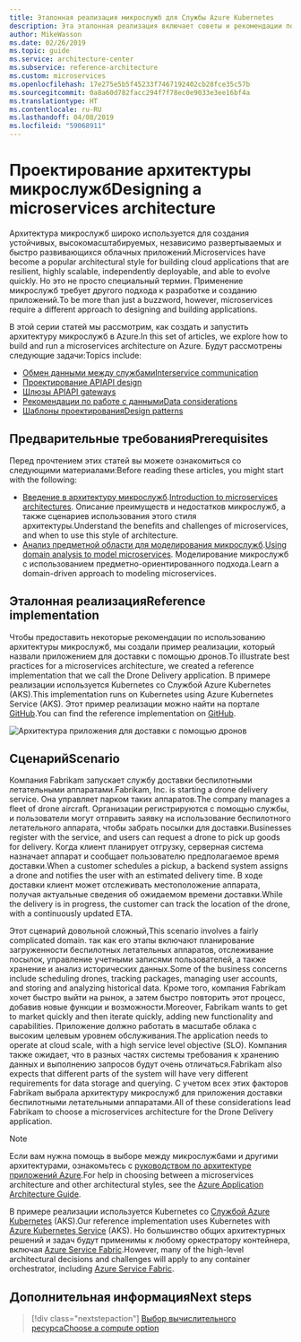```yaml
---
title: Эталонная реализация микрослужб для Службы Azure Kubernetes
description: Эта эталонная реализация включает советы и рекомендации по использованию архитектуры микрослужб
author: MikeWasson
ms.date: 02/26/2019
ms.topic: guide
ms.service: architecture-center
ms.subservice: reference-architecture
ms.custom: microservices
ms.openlocfilehash: 17e275e5b5f45233f7467192402cb28fce35c57b
ms.sourcegitcommit: 0a8a60d782facc294f7f78ec0e9033e3ee16bf4a
ms.translationtype: HT
ms.contentlocale: ru-RU
ms.lasthandoff: 04/08/2019
ms.locfileid: "59068911"
---
```

# <a name="designing-a-microservices-architecture"></a><span data-ttu-id="33395-103">Проектирование архитектуры микрослужб</span><span class="sxs-lookup"><span data-stu-id="33395-103">Designing a microservices architecture</span></span>

<span data-ttu-id="33395-104">Архитектура микрослужб широко используется для создания устойчивых, высокомасштабируемых, независимо развертываемых и быстро развивающихся облачных приложений.</span><span class="sxs-lookup"><span data-stu-id="33395-104">Microservices have become a popular architectural style for building cloud applications that are resilient, highly scalable, independently deployable, and able to evolve quickly.</span></span> <span data-ttu-id="33395-105">Но это не просто специальный термин. Применение микрослужб требует другого подхода к разработке и созданию приложений.</span><span class="sxs-lookup"><span data-stu-id="33395-105">To be more than just a buzzword, however, microservices require a different approach to designing and building applications.</span></span>

<span data-ttu-id="33395-106">В этой серии статей мы рассмотрим, как создать и запустить архитектуру микрослужб в Azure.</span><span class="sxs-lookup"><span data-stu-id="33395-106">In this set of articles, we explore how to build and run a microservices architecture on Azure.</span></span> <span data-ttu-id="33395-107">Будут рассмотрены следующие задачи:</span><span class="sxs-lookup"><span data-stu-id="33395-107">Topics include:</span></span>

- [<span data-ttu-id="33395-108">Обмен данными между службами</span><span class="sxs-lookup"><span data-stu-id="33395-108">Interservice communication</span></span>](./interservice-communication.md)
- [<span data-ttu-id="33395-109">Проектирование API</span><span class="sxs-lookup"><span data-stu-id="33395-109">API design</span></span>](./api-design.md)
- [<span data-ttu-id="33395-110">Шлюзы API</span><span class="sxs-lookup"><span data-stu-id="33395-110">API gateways</span></span>](./gateway.md)
- [<span data-ttu-id="33395-111">Рекомендации по работе с данными</span><span class="sxs-lookup"><span data-stu-id="33395-111">Data considerations</span></span>](./data-considerations.md)
- [<span data-ttu-id="33395-112">Шаблоны проектирования</span><span class="sxs-lookup"><span data-stu-id="33395-112">Design patterns</span></span>](./patterns.md)

## <a name="prerequisites"></a><span data-ttu-id="33395-113">Предварительные требования</span><span class="sxs-lookup"><span data-stu-id="33395-113">Prerequisites</span></span>

<span data-ttu-id="33395-114">Перед прочтением этих статей вы можете ознакомиться со следующими материалами:</span><span class="sxs-lookup"><span data-stu-id="33395-114">Before reading these articles, you might start with the following:</span></span>

- <span data-ttu-id="33395-115">[Введение в архитектуру микрослужб](../introduction.md).</span><span class="sxs-lookup"><span data-stu-id="33395-115">[Introduction to microservices architectures](../introduction.md).</span></span> <span data-ttu-id="33395-116">Описание преимуществ и недостатков микрослужб, а также сценариев использования этого стиля архитектуры.</span><span class="sxs-lookup"><span data-stu-id="33395-116">Understand the benefits and challenges of microservices, and when to use this style of architecture.</span></span>
- <span data-ttu-id="33395-117">[Анализ предметной области для моделирования микрослужб](../model/domain-analysis.md).</span><span class="sxs-lookup"><span data-stu-id="33395-117">[Using domain analysis to model microservices](../model/domain-analysis.md).</span></span> <span data-ttu-id="33395-118">Моделирование микрослужб с использованием предметно-ориентированного подхода.</span><span class="sxs-lookup"><span data-stu-id="33395-118">Learn a domain-driven approach to modeling microservices.</span></span>

## <a name="reference-implementation"></a><span data-ttu-id="33395-119">Эталонная реализация</span><span class="sxs-lookup"><span data-stu-id="33395-119">Reference implementation</span></span>

<span data-ttu-id="33395-120">Чтобы предоставить некоторые рекомендации по использованию архитектуры микрослужб, мы создали пример реализации, который назвали приложением для доставки с помощью дронов.</span><span class="sxs-lookup"><span data-stu-id="33395-120">To illustrate best practices for a microservices architecture, we created a reference implementation that we call the Drone Delivery application.</span></span> <span data-ttu-id="33395-121">В примере реализации используется Kubernetes со Службой Azure Kubernetes (AKS).</span><span class="sxs-lookup"><span data-stu-id="33395-121">This implementation runs on Kubernetes using Azure Kubernetes Service (AKS).</span></span> <span data-ttu-id="33395-122">Этот пример реализации можно найти на портале [GitHub][drone-ri].</span><span class="sxs-lookup"><span data-stu-id="33395-122">You can find the reference implementation on [GitHub][drone-ri].</span></span>

![Архитектура приложения для доставки с помощью дронов](../images/drone-delivery.png)

## <a name="scenario"></a><span data-ttu-id="33395-124">Сценарий</span><span class="sxs-lookup"><span data-stu-id="33395-124">Scenario</span></span>

<span data-ttu-id="33395-125">Компания Fabrikam запускает службу доставки беспилотными летательными аппаратами.</span><span class="sxs-lookup"><span data-stu-id="33395-125">Fabrikam, Inc. is starting a drone delivery service.</span></span> <span data-ttu-id="33395-126">Она управляет парком таких аппаратов.</span><span class="sxs-lookup"><span data-stu-id="33395-126">The company manages a fleet of drone aircraft.</span></span> <span data-ttu-id="33395-127">Организации регистрируются с помощью службы, и пользователи могут отправить заявку на использование беспилотного летательного аппарата, чтобы забрать посылки для доставки.</span><span class="sxs-lookup"><span data-stu-id="33395-127">Businesses register with the service, and users can request a drone to pick up goods for delivery.</span></span> <span data-ttu-id="33395-128">Когда клиент планирует отгрузку, серверная система назначает аппарат и сообщает пользователю предполагаемое время доставки.</span><span class="sxs-lookup"><span data-stu-id="33395-128">When a customer schedules a pickup, a backend system assigns a drone and notifies the user with an estimated delivery time.</span></span> <span data-ttu-id="33395-129">В ходе доставки клиент может отслеживать местоположение аппарата, получая актуальные сведения об ожидаемом времени доставки.</span><span class="sxs-lookup"><span data-stu-id="33395-129">While the delivery is in progress, the customer can track the location of the drone, with a continuously updated ETA.</span></span>

<span data-ttu-id="33395-130">Этот сценарий довольной сложный,</span><span class="sxs-lookup"><span data-stu-id="33395-130">This scenario involves a fairly complicated domain.</span></span> <span data-ttu-id="33395-131">так как его этапы включают планирование загруженности беспилотных летательных аппаратов, отслеживание посылок, управление учетными записями пользователей, а также хранение и анализ исторических данных.</span><span class="sxs-lookup"><span data-stu-id="33395-131">Some of the business concerns include scheduling drones, tracking packages, managing user accounts, and storing and analyzing historical data.</span></span> <span data-ttu-id="33395-132">Кроме того, компания Fabrikam хочет быстро выйти на рынок, а затем быстро повторить этот процесс, добавив новые функции и возможности.</span><span class="sxs-lookup"><span data-stu-id="33395-132">Moreover, Fabrikam wants to get to market quickly and then iterate quickly, adding new functionality and capabilities.</span></span> <span data-ttu-id="33395-133">Приложение должно работать в масштабе облака с высоким целевым уровнем обслуживания.</span><span class="sxs-lookup"><span data-stu-id="33395-133">The application needs to operate at cloud scale, with a high service level objective (SLO).</span></span> <span data-ttu-id="33395-134">Компания также ожидает, что в разных частях системы требования к хранению данных и выполнению запросов будут очень отличаться.</span><span class="sxs-lookup"><span data-stu-id="33395-134">Fabrikam also expects that different parts of the system will have very different requirements for data storage and querying.</span></span> <span data-ttu-id="33395-135">С учетом всех этих факторов Fabrikam выбрала архитектуру микрослужб для приложения доставки беспилотными летательными аппаратами.</span><span class="sxs-lookup"><span data-stu-id="33395-135">All of these considerations lead Fabrikam to choose a microservices architecture for the Drone Delivery application.</span></span>

> [!NOTE]
> <span data-ttu-id="33395-136">Если вам нужна помощь в выборе между микрослужбами и другими архитектурами, ознакомьтесь с [руководством по архитектуре приложений Azure](../../guide/index.md).</span><span class="sxs-lookup"><span data-stu-id="33395-136">For help in choosing between a microservices architecture and other architectural styles, see the [Azure Application Architecture Guide](../../guide/index.md).</span></span>

<span data-ttu-id="33395-137">В примере реализации используется Kubernetes со [Службой Azure Kubernetes](/azure/aks/) (AKS).</span><span class="sxs-lookup"><span data-stu-id="33395-137">Our reference implementation uses Kubernetes with [Azure Kubernetes Service](/azure/aks/) (AKS).</span></span> <span data-ttu-id="33395-138">Но большинство общих архитектурных решений и задач будут применимы к любому оркестратору контейнера, включая [Azure Service Fabric](/azure/service-fabric/).</span><span class="sxs-lookup"><span data-stu-id="33395-138">However, many of the high-level architectural decisions and challenges will apply to any container orchestrator, including [Azure Service Fabric](/azure/service-fabric/).</span></span>

<!-- links -->

[drone-ri]: https://github.com/mspnp/microservices-reference-implementation/tree/v0.1.0-orig

## <a name="next-steps"></a><span data-ttu-id="33395-139">Дополнительная информация</span><span class="sxs-lookup"><span data-stu-id="33395-139">Next steps</span></span>

> [!div class="nextstepaction"]
> [<span data-ttu-id="33395-140">Выбор вычислительного ресурса</span><span class="sxs-lookup"><span data-stu-id="33395-140">Choose a compute option</span></span>](./compute-options.md)